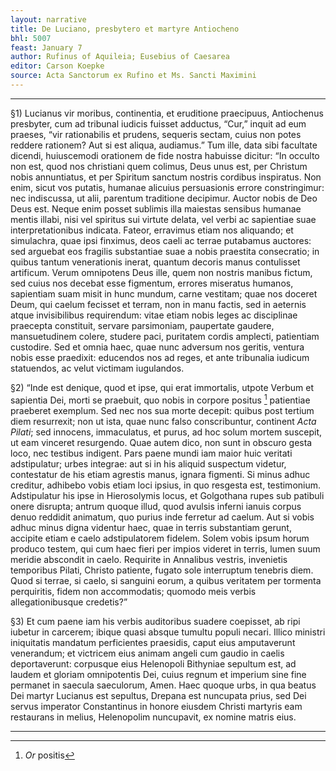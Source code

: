 ```yaml
---
layout: narrative
title: De Luciano, presbytero et martyre Antiocheno
bhl: 5007
feast: January 7
author: Rufinus of Aquileia; Eusebius of Caesarea
editor: Carson Koepke
source: Acta Sanctorum ex Rufino et Ms. Sancti Maximini
---
```


---

§1) Lucianus vir moribus, continentia, et eruditione praecipuus, Antiochenus presbyter, cum ad tribunal iudicis fuisset adductus, “Cur,” inquit ad eum praeses, “vir rationabilis et prudens, sequeris sectam, cuius non potes reddere rationem? Aut si est aliqua, audiamus.” Tum ille, data sibi facultate dicendi, huiuscemodi orationem de fide nostra habuisse dicitur: “In occulto non est, quod nos christiani quem colimus, Deus unus est, per Christum nobis annuntiatus, et per Spiritum sanctum nostris cordibus inspiratus. Non enim, sicut vos putatis, humanae alicuius persuasionis errore constringimur: nec indiscussa, ut alii, parentum traditione decipimur. Auctor nobis de Deo Deus est. Neque enim posset sublimis illa maiestas sensibus humanae mentis illabi, nisi vel spiritus sui virtute delata, vel verbi ac sapientiae suae interpretationibus indicata. Fateor, erravimus etiam nos aliquando; et simulachra, quae ipsi finximus, deos caeli ac terrae putabamus auctores: sed arguebat eos fragilis substantiae suae a nobis praestita consecratio; in quibus tantum venerationis inerat, quantum decoris manus contulisset artificum. Verum omnipotens Deus ille, quem non nostris manibus fictum, sed cuius nos decebat esse figmentum, errores miseratus humanos, sapientiam suam misit in hunc mundum, carne vestitam; quae nos doceret Deum, qui caelum fecisset et terram, non in manu factis, sed in aeternis atque invisibilibus requirendum: vitae etiam nobis leges ac disciplinae praecepta constituit, servare parsimoniam, paupertate gaudere, mansuetudinem colere, studere paci, puritatem cordis amplecti, patientiam custodire. Sed et omnia haec, quae nunc adversum nos geritis, ventura nobis esse praedixit: educendos nos ad reges, et ante tribunalia iudicum statuendos, ac velut victimam iugulandos.

§2) “Inde est denique, quod et ipse, qui erat immortalis, utpote Verbum et sapientia Dei, morti se praebuit, quo nobis in corpore positus [^1] patientiae praeberet exemplum. Sed nec nos sua morte decepit: quibus post tertium diem resurrexit; non ut ista, quae nunc falso conscribuntur, continent *Acta Pilati*; sed innocens, immaculatus, et purus, ad hoc solum mortem suscepit, ut eam vinceret resurgendo. Quae autem dico, non sunt in obscuro gesta loco, nec testibus indigent. Pars paene mundi iam maior huic veritati adstipulatur; urbes integrae: aut si in his aliquid suspectum videtur, contestatur de his etiam agrestis manus, ignara figmenti. Si minus adhuc creditur, adhibebo vobis etiam loci ipsius, in quo resgesta est, testimonium. Adstipulatur his ipse in Hierosolymis locus, et Golgothana rupes sub patibuli onere disrupta; antrum quoque illud, quod avulsis inferni ianuis corpus denuo reddidit animatum, quo purius inde ferretur ad caelum. Aut si vobis adhuc minus digna videntur haec, quae in terris substantiam gerunt, accipite etiam e caelo adstipulatorem fidelem. Solem vobis ipsum horum produco testem, qui cum haec fieri per impios videret in terris, lumen suum meridie abscondit in caelo. Requirite in Annalibus vestris, invenietis temporibus Pilati, Christo patiente, fugato sole interruptum tenebris diem. Quod si terrae, si caelo, si sanguini eorum, a quibus veritatem per tormenta perquiritis, fidem non accommodatis; quomodo meis verbis allegationibusque credetis?”

§3) Et cum paene iam his verbis auditoribus suadere coepisset, ab ripi iubetur in carcerem; ibique quasi absque tumultu populi necari. Illico ministri iniquitatis mandatum perficientes praesidis, caput eius amputaverunt venerandum; et victricem eius animam angeli cum gaudio in caelis deportaverunt: corpusque eius Helenopoli Bithyniae sepultum est, ad laudem et gloriam omnipotentis Dei, cuius regnum et imperium sine fine permanet in saecula saeculorum, Amen. Haec quoque urbs, in qua beatus Dei martyr Lucianus est sepultus, Drepana est nuncupata prius, sed Dei servus imperator Constantinus in honore eiusdem Christi martyris eam restaurans in melius, Helenopolim nuncupavit, ex nomine matris eius.

---

[^1]: *Or* positis 
